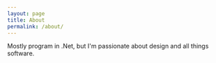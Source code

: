 ```yaml
---
layout: page
title: About
permalink: /about/
---
```


Mostly program in .Net, but I'm passionate about design and all things software.